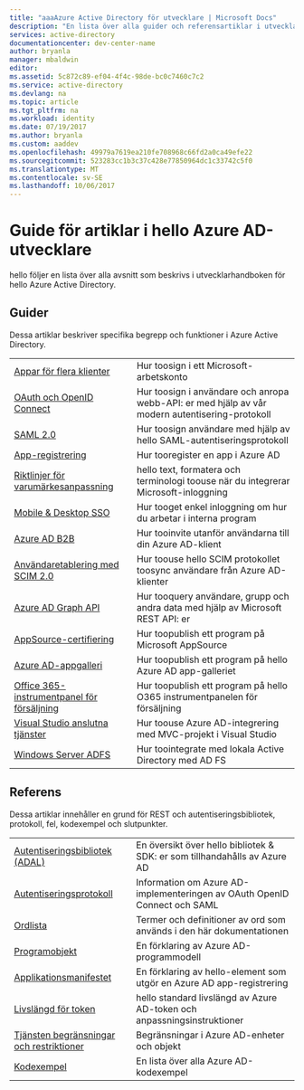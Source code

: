 ```yaml
---
title: "aaaAzure Active Directory för utvecklare | Microsoft Docs"
description: "En lista över alla guider och referensartiklar i utvecklarhandboken för hello Azure Active Directory."
services: active-directory
documentationcenter: dev-center-name
author: bryanla
manager: mbaldwin
editor: 
ms.assetid: 5c872c89-ef04-4f4c-98de-bc0c7460c7c2
ms.service: active-directory
ms.devlang: na
ms.topic: article
ms.tgt_pltfrm: na
ms.workload: identity
ms.date: 07/19/2017
ms.author: bryanla
ms.custom: aaddev
ms.openlocfilehash: 49979a7619ea210fe708968c66fd2a0ca49efe22
ms.sourcegitcommit: 523283cc1b3c37c428e77850964dc1c33742c5f0
ms.translationtype: MT
ms.contentlocale: sv-SE
ms.lasthandoff: 10/06/2017
---
```

# <a name="articles-in-hello-azure-ad-developer-guide"></a>Guide för artiklar i hello Azure AD-utvecklare
hello följer en lista över alla avsnitt som beskrivs i utvecklarhandboken för hello Azure Active Directory.

## <a name="guides"></a>Guider
Dessa artiklar beskriver specifika begrepp och funktioner i Azure Active Directory.

|                                                                                                                                 |  |
| ------------------------------------------------------------------------------------------------------------------------------- | --- |
| [Appar för flera klienter](active-directory-devhowto-multi-tenant-overview.md)                                                         | Hur toosign i ett Microsoft-arbetskonto |
| [OAuth och OpenID Connect](active-directory-protocols-openid-connect-code.md)                                                     | Hur toosign i användare och anropa webb-API: er med hjälp av vår modern autentisering-protokoll |
| [SAML 2.0](active-directory-saml-protocol-reference.md)                                                                         | Hur toosign användare med hjälp av hello SAML-autentiseringsprotokoll |
| [App-registrering](active-directory-integrating-applications.md)                                                                | Hur tooregister en app i Azure AD |
| [Riktlinjer för varumärkesanpassning](active-directory-branding-guidelines.md)                                                                  | hello text, formatera och terminologi toouse när du integrerar Microsoft-inloggning |
| [Mobile & Desktop SSO](active-directory-sso-android.md)                                                                         | Hur tooget enkel inloggning om hur du arbetar i interna program |
| [Azure AD B2B](../active-directory-b2b-what-is-azure-ad-b2b.md)                                                                 | Hur tooinvite utanför användarna till din Azure AD-klient |
| [Användaretablering med SCIM 2.0](../active-directory-scim-provisioning.md)                                                     | Hur toouse hello SCIM protokollet toosync användare från Azure AD-klienter |
| [Azure AD Graph API](active-directory-graph-api.md)                                                                             | Hur tooquery användare, grupp och andra data med hjälp av Microsoft REST API: er |
| [AppSource-certifiering](active-directory-devhowto-appsource-certified.md)                                                     | Hur toopublish ett program på Microsoft AppSource |
| [Azure AD-appgalleri](active-directory-app-gallery-listing.md)                                                                 |Hur toopublish ett program på hello Azure AD app-galleriet|
| [Office 365-instrumentpanel för försäljning](https://msdn.microsoft.com/office/office365/howto/submit-web-apps-seller-dashboard)               | Hur toopublish ett program på hello O365 instrumentpanelen för försäljning |
| [Visual Studio anslutna tjänster](vs-active-directory-dotnet-getting-started.md)                                               | Hur toouse Azure AD-integrering med MVC-projekt i Visual Studio |
| [Windows Server ADFS](https://technet.microsoft.com/windows-server-docs/identity/ad-fs/overview/ad-fs-scenarios-for-developers) | Hur toointegrate med lokala Active Directory med AD FS |

## <a name="reference"></a>Referens
Dessa artiklar innehåller en grund för REST och autentiseringsbibliotek, protokoll, fel, kodexempel och slutpunkter.

|                                                                                     | |
| ----------------------------------------------------------------------------------- | --- |
| [Autentiseringsbibliotek (ADAL)](active-directory-authentication-libraries.md)     | En översikt över hello bibliotek & SDK: er som tillhandahålls av Azure AD |
| [Autentiseringsprotokoll](active-directory-authentication-protocols.md)            | Information om Azure AD-implementeringen av OAuth OpenID Connect och SAML |
| [Ordlista](active-directory-dev-glossary.md)                                        | Termer och definitioner av ord som används i den här dokumentationen |
| [Programobjekt](active-directory-application-objects.md)                      | En förklaring av Azure AD-programmodell |
| [Applikationsmanifestet](active-directory-application-manifest.md)                    | En förklaring av hello-element som utgör en Azure AD app-registrering |
| [Livslängd för token](../active-directory-configurable-token-lifetimes.md)              | hello standard livslängd av Azure AD-token och anpassningsinstruktioner |
| [Tjänsten begränsningar och restriktioner](../active-directory-service-limits-restrictions.md) | Begränsningar i Azure AD-enheter och objekt |
| [Kodexempel](active-directory-code-samples.md)                                    | En lista över alla Azure AD-kodexempel |